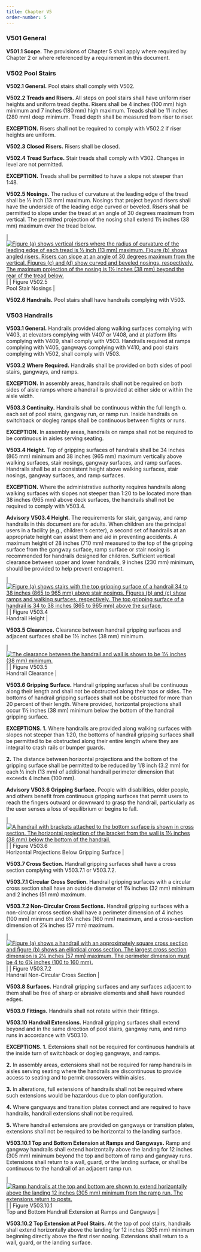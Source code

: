 ```yaml
---
title: Chapter V5
order-number: 5
---
```


### V501 General

**V501.1 Scope.**  The provisions of Chapter 5 shall apply where required by Chapter 2 or where referenced by a requirement in this document.

### V502 Pool Stairs

**V502.1 General.**  Pool stairs shall comply with V502.

**V502.2 Treads and Risers.**  All steps on pool stairs shall have uniform riser heights and uniform tread depths.  Risers shall be 4 inches (100 mm) high minimum and 7 inches (180 mm) high maximum.  Treads shall be 11 inches (280 mm) deep minimum.  Tread depth shall be measured from riser to riser.

**EXCEPTION.**  Risers shall not be required to comply with V502.2 if riser heights are uniform.

**V502.3 Closed Risers.**  Risers shall be closed.

**V502.4 Tread Surface.**  Stair treads shall comply with V302.  Changes in level are not permitted.

**EXCEPTION.**  Treads shall be permitted to have a slope not steeper than 1:48.

**V502.5 Nosings.**  The radius of curvature at the leading edge of the tread shall be ½ inch (13 mm) maximum.  Nosings that project beyond risers shall have the underside of the leading edge curved or beveled.  Risers shall be permitted to slope under the tread at an angle of 30 degrees maximum from vertical.  The permitted projection of the nosing shall extend 1½ inches (38 mm) maximum over the tread below.

| [![Figure (a) shows vertical risers where the radius of curvature of the leading edge of each tread is ½ inch (13 mm) maximum.  Figure (b) shows angled risers.  Risers can slope at an angle of 30 degrees maximum from the vertical.  Figures (c) and (d) show curved and beveled nosings, respectively.  The maximum projection of the nosing is 1½ inches (38 mm) beyond the rear of the tread below.](https://www.access-board.gov/images/guidelines_standards/Transportation/Passenger_Vessels/V502-5.jpg)](https://www.access-board.gov/images/guidelines_standards/Transportation/Passenger_Vessels/V502-5.jpg) |
| Figure V502.5\
Pool Stair Nosings |

**V502.6 Handrails.**  Pool stairs shall have handrails complying with V503.

### V503 Handrails

**V503.1 General.**  Handrails provided along walking surfaces complying with V403, at elevators complying with V407 or V408, and at platform lifts complying with V409, shall comply with V503.  Handrails required at ramps complying with V405, gangways complying with V410, and pool stairs complying with V502, shall comply with V503.

**V503.2 Where Required.**  Handrails shall be provided on both sides of pool stairs, gangways, and ramps.

**EXCEPTION.**  In assembly areas, handrails shall not be required on both sides of aisle ramps where a handrail is provided at either side or within the aisle width.

**V503.3 Continuity.**  Handrails shall be continuous within the full length o.  each set of pool stairs, gangway run, or ramp run.  Inside handrails on switchback or dogleg ramps shall be continuous between flights or runs.

**EXCEPTION.**  In assembly areas, handrails on ramps shall not be required to be continuous in aisles serving seating.

**V503.4 Height.**  Top of gripping surfaces of handrails shall be 34 inches (865 mm) minimum and 38 inches (965 mm) maximum vertically above walking surfaces, stair nosings, gangway surfaces, and ramp surfaces.  Handrails shall be at a consistent height above walking surfaces, stair nosings, gangway surfaces, and ramp surfaces.

**EXCEPTION.**  Where the administrative authority requires handrails along walking surfaces with slopes not steeper than 1:20 to be located more than 38 inches (965 mm) above deck surfaces, the handrails shall not be required to comply with V503.4.

**Advisory V503.4 Height.**  The requirements for stair, gangway, and ramp handrails in this document are for adults.  When children are the principal users in a facility (e.g., children's center), a second set of handrails at an appropriate height can assist them and aid in preventing accidents.  A maximum height of 28 inches (710 mm) measured to the top of the gripping surface from the gangway surface, ramp surface or stair nosing is recommended for handrails designed for children.  Sufficient vertical clearance between upper and lower handrails, 9 inches (230 mm) minimum, should be provided to help prevent entrapment.

| [![Figure (a) shows stairs with the top gripping surface of a handrail 34 to 38 inches (865 to 965 mm) above stair nosings.  Figures (b) and (c) show ramps and walking surfaces, respectively.  The top gripping surface of a handrail is 34 to 38 inches (865 to 965 mm) above the surface.](https://www.access-board.gov/images/guidelines_standards/Transportation/Passenger_Vessels/V503-4.jpg)](https://www.access-board.gov/images/guidelines_standards/Transportation/Passenger_Vessels/V503-4.jpg) |
| Figure V503.4\
Handrail Height |

**V503.5 Clearance.**  Clearance between handrail gripping surfaces and adjacent surfaces shall be 1½ inches (38 mm) minimum.

| [![The clearance between the handrail and wall is shown to be 1½ inches (38 mm) minimum.](https://www.access-board.gov/images/guidelines_standards/Transportation/Passenger_Vessels/V503-5.jpg)](https://www.access-board.gov/images/guidelines_standards/Transportation/Passenger_Vessels/V503-5.jpg) |
| Figure V503.5\
Handrail Clearance |

**V503.6 Gripping Surface.**  Handrail gripping surfaces shall be continuous along their length and shall not be obstructed along their tops or sides.  The bottoms of handrail gripping surfaces shall not be obstructed for more than 20 percent of their length.  Where provided, horizontal projections shall occur 1½ inches (38 mm) minimum below the bottom of the handrail gripping surface.

**EXCEPTIONS.  1.**  Where handrails are provided along walking surfaces with slopes not steeper than 1:20, the bottoms of handrail gripping surfaces shall be permitted to be obstructed along their entire length where they are integral to crash rails or bumper guards.

**2.**  The distance between horizontal projections and the bottom of the gripping surface shall be permitted to be reduced by 1/8 inch (3.2 mm) for each ½ inch (13 mm) of additional handrail perimeter dimension that exceeds 4 inches (100 mm).

**Advisory V503.6 Gripping Surface.**  People with disabilities, older people, and others benefit from continuous gripping surfaces that permit users to reach the fingers outward or downward to grasp the handrail, particularly as the user senses a loss of equilibrium or begins to fall.

| [![A handrail with brackets attached to the bottom surface is shown in cross section.  The horizontal projection of the bracket from the wall is 1½ inches (38 mm) below the bottom of the handrail.](https://www.access-board.gov/images/guidelines_standards/Transportation/Passenger_Vessels/V503-6.jpg)](https://www.access-board.gov/images/guidelines_standards/Transportation/Passenger_Vessels/V503-6.jpg) |
| Figure V503.6\
Horizontal Projections Below Gripping Surface |

**V503.7 Cross Section.**  Handrail gripping surfaces shall have a cross section complying with V503.7.1 or V503.7.2.

**V503.7.1 Circular Cross Section.**  Handrail gripping surfaces with a circular cross section shall have an outside diameter of 1¼ inches (32 mm) minimum and 2 inches (51 mm) maximum.

**V503.7.2 Non-Circular Cross Sections.**  Handrail gripping surfaces with a non-circular cross section shall have a perimeter dimension of 4 inches (100 mm) minimum and 6¼ inches (160 mm) maximum, and a cross-section dimension of 2¼ inches (57 mm) maximum.

| [![Figure (a) shows a handrail with an approximately square cross section and figure (b) shows an elliptical cross section.  The largest cross section dimension is 2¼ inches (57 mm) maximum.  The perimeter dimension must be 4 to 6¼ inches (100 to 160 mm).](https://www.access-board.gov/images/guidelines_standards/Transportation/Passenger_Vessels/V503-7-2.jpg)](https://www.access-board.gov/images/guidelines_standards/Transportation/Passenger_Vessels/V503-7-2.jpg) |
| Figure V503.7.2\
Handrail Non-Circular Cross Section |

**V503.8 Surfaces.**  Handrail gripping surfaces and any surfaces adjacent to them shall be free of sharp or abrasive elements and shall have rounded edges.

**V503.9 Fittings.**  Handrails shall not rotate within their fittings.

**V503.10 Handrail Extensions.**  Handrail gripping surfaces shall extend beyond and in the same direction of pool stairs, gangway runs, and ramp runs in accordance with V503.10.

**EXCEPTIONS.  1.**  Extensions shall not be required for continuous handrails at the inside turn of switchback or dogleg gangways, and ramps.

**2.**  In assembly areas, extensions shall not be required for ramp handrails in aisles serving seating where the handrails are discontinuous to provide access to seating and to permit crossovers within aisles.

**3.**  In alterations, full extensions of handrails shall not be required where such extensions would be hazardous due to plan configuration.

**4.**  Where gangways and transition plates connect and are required to have handrails, handrail extensions shall not be required.

**5.**  Where handrail extensions are provided on gangways or transition plates, extensions shall not be required to be horizontal to the landing surface.

**V503.10.1 Top and Bottom Extension at Ramps and Gangways.**  Ramp and gangway handrails shall extend horizontally above the landing for 12 inches (305 mm) minimum beyond the top and bottom of ramp and gangway runs.  Extensions shall return to a wall, guard, or the landing surface, or shall be continuous to the handrail of an adjacent ramp run.

| [![Ramp handrails at the top and bottom are shown to extend horizontally above the landing 12 inches (305 mm) minimum from the ramp run.  The extensions return to posts.](https://www.access-board.gov/images/guidelines_standards/Transportation/Passenger_Vessels/V503-10-1.jpg)](https://www.access-board.gov/images/guidelines_standards/Transportation/Passenger_Vessels/V503-10-1.jpg) |
| Figure V503.10.1\
Top and Bottom Handrail Extension at Ramps and Gangways |

**V503.10.2 Top Extension at Pool Stairs.**  At the top of pool stairs, handrails shall extend horizontally above the landing for 12 inches (305 mm) minimum beginning directly above the first riser nosing.  Extensions shall return to a wall, guard, or the landing surface.
